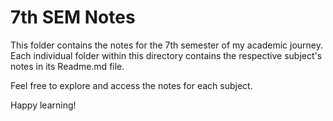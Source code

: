 # 7th SEM Notes

This folder contains the notes for the 7th semester of my academic journey. Each individual folder within this directory contains the respective subject's notes in its Readme.md file.

Feel free to explore and access the notes for each subject.

Happy learning!
